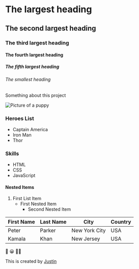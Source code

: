 # The largest heading
## The second largest heading
### The third largest heading
#### The fourth largest heading
##### The fifth largest heading
###### The smallest heading

Something about this project

![Picture of a puppy](https://place-puppy.com/300x300)

### Heroes List
- Captain America
- Iron Man
- Thor

### Skills
- HTML
- CSS
- JavaScript

#### Nested Items
1. First List Item
    - First Nested Item
        - Second Nested Item

| First Name    | Last Name | City          | Country   |
|---------------|-----------|---------------|-----------|
| Peter         | Parker    | New York City | USA       |
| Kamala        | Khan      | New Jersey    | USA       |

<!-- This is a comment -->
:rofl: :grinning: :face_in_clouds:

This is created by [Justin](https://github.com/justincodestoday)